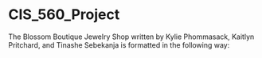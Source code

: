 # CIS_560_Project

The Blossom Boutique Jewelry Shop written by Kylie Phommasack, Kaitlyn Pritchard, and Tinashe Sebekanja is formatted in the following way:

